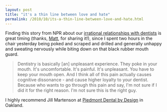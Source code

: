 ```yaml
---
layout: post
title: "it's a thin line between love and hate"
permalink: /2010/10/its-a-thin-line-between-love-and-hate.html
---
```


<p>Finding this story from NPR about our <a href="http://www.npr.org/templates/story/story.php?storyId=130356647">irrational relationships with dentists</a> is great timing (thanks, <a href="http://a.wholelottanothing.org/">Matt</a>, for sharing it!), since I spent two hours in the chair yesterday being poked and scraped and drilled and generally unhappy and sweating nervously while biting down on that black rubber mouth guard.</p>

<blockquote><p>Dentistry is basically [an] unpleasant experience. They poke in your mouth. It&#39;s uncomfortable. It&#39;s painful. It&#39;s unpleasant. You have to keep your mouth open. And I think all of this pain actually causes cognitive dissonance - and cause higher loyalty to your dentist. Because who wants to go through this pain and say, I&#39;m not sure if I did it for the right reason. I&#39;m not sure this is the right guy.</p></blockquote>

<p>I highly recommend Jill Martenson at <a href="http://www.piedmontdentalbydesign.com/">Piedmont Dental by Design</a> in Oakland.</p>


